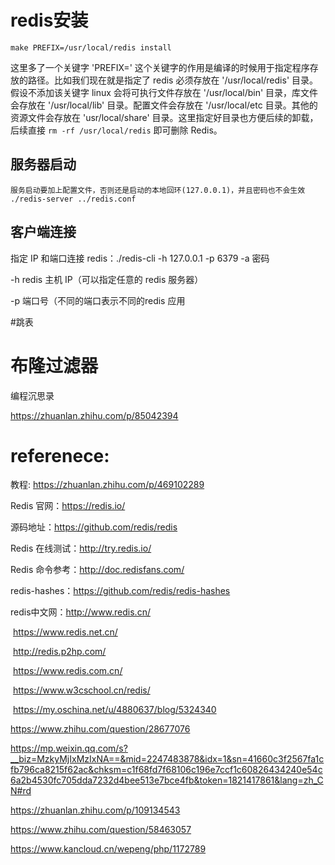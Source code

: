 # redis安装

```text
make PREFIX=/usr/local/redis install
```

这里多了一个关键字 'PREFIX=' 这个关键字的作用是编译的时候用于指定程序存放的路径。比如我们现在就是指定了 redis 必须存放在 '/usr/local/redis' 目录。假设不添加该关键字 linux 会将可执行文件存放在 '/usr/local/bin' 目录，库文件会存放在 '/usr/local/lib' 目录。配置文件会存放在 '/usr/local/etc 目录。其他的资源文件会存放在 'usr/local/share' 目录。这里指定好目录也方便后续的卸载，后续直接 `rm -rf /usr/local/redis` 即可删除 Redis。

## 服务器启动

    服务启动要加上配置文件，否则还是启动的本地回环(127.0.0.1)，并且密码也不会生效
    ./redis-server ../redis.conf

## 客户端连接

指定 IP 和端口连接 redis：./redis-cli -h 127.0.0.1 -p 6379 -a 密码

-h redis 主机 IP（可以指定任意的 redis 服务器）

-p 端口号（不同的端口表示不同的redis 应用



#跳表

# 布隆过滤器

编程沉思录

https://zhuanlan.zhihu.com/p/85042394



# referenece:

教程: https://zhuanlan.zhihu.com/p/469102289

Redis 官网：https://redis.io/

源码地址：https://github.com/redis/redis

Redis 在线测试：http://try.redis.io/

Redis 命令参考：http://doc.redisfans.com/

redis-hashes：https://github.com/redis/redis-hashes

redis中文网：http://www.redis.cn/

​						https://www.redis.net.cn/

​						http://redis.p2hp.com/

​						https://www.redis.com.cn/

​						https://www.w3cschool.cn/redis/

​						https://my.oschina.net/u/4880637/blog/5324340



https://www.zhihu.com/question/28677076

https://mp.weixin.qq.com/s?__biz=MzkyMjIxMzIxNA==&mid=2247483878&idx=1&sn=41660c3f2567fa1cfb796ca8215f62ac&chksm=c1f68fd7f68106c196e7ccf1c60826434240e54c6a2b4530fc705dda7232d4bee513e7bce4fb&token=1821417861&lang=zh_CN#rd

https://zhuanlan.zhihu.com/p/109134543

https://www.zhihu.com/question/58463057

https://www.kancloud.cn/wepeng/php/1172789

